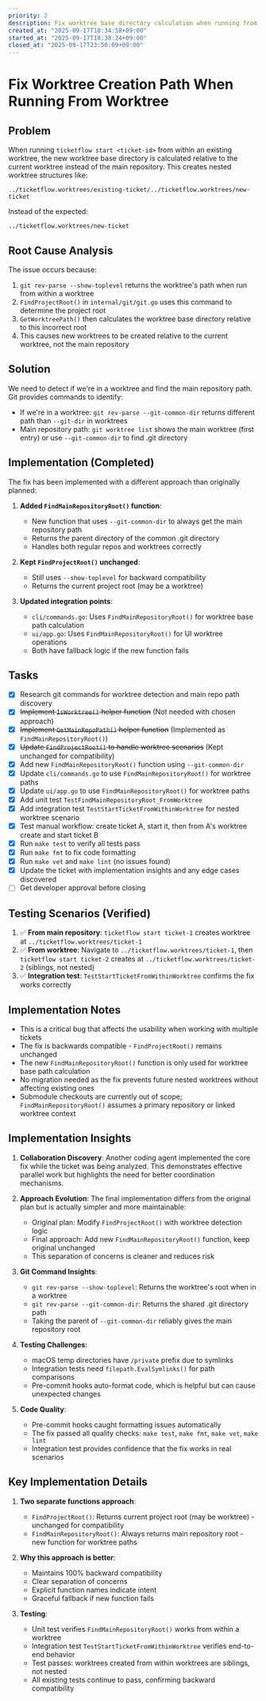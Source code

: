 ```yaml
---
priority: 2
description: Fix worktree base directory calculation when running from within a worktree
created_at: "2025-09-17T18:34:58+09:00"
started_at: "2025-09-17T18:38:24+09:00"
closed_at: "2025-09-17T23:50:09+09:00"
---
```


# Fix Worktree Creation Path When Running From Worktree

## Problem

When running `ticketflow start <ticket-id>` from within an existing worktree, the new worktree base directory is calculated relative to the current worktree instead of the main repository. This creates nested worktree structures like:

```
../ticketflow.worktrees/existing-ticket/../ticketflow.worktrees/new-ticket
```

Instead of the expected:
```
../ticketflow.worktrees/new-ticket
```

## Root Cause Analysis

The issue occurs because:
1. `git rev-parse --show-toplevel` returns the worktree's path when run from within a worktree
2. `FindProjectRoot()` in `internal/git/git.go` uses this command to determine the project root
3. `GetWorktreePath()` then calculates the worktree base directory relative to this incorrect root
4. This causes new worktrees to be created relative to the current worktree, not the main repository

## Solution

We need to detect if we're in a worktree and find the main repository path. Git provides commands to identify:
- If we're in a worktree: `git rev-parse --git-common-dir` returns different path than `--git-dir` in worktrees
- Main repository path: `git worktree list` shows the main worktree (first entry) or use `--git-common-dir` to find .git directory

## Implementation (Completed)

The fix has been implemented with a different approach than originally planned:

1. **Added `FindMainRepositoryRoot()` function**:
   - New function that uses `--git-common-dir` to always get the main repository path
   - Returns the parent directory of the common .git directory
   - Handles both regular repos and worktrees correctly

2. **Kept `FindProjectRoot()` unchanged**:
   - Still uses `--show-toplevel` for backward compatibility
   - Returns the current project root (may be a worktree)

3. **Updated integration points**:
   - `cli/commands.go`: Uses `FindMainRepositoryRoot()` for worktree base path calculation
   - `ui/app.go`: Uses `FindMainRepositoryRoot()` for UI worktree operations
   - Both have fallback logic if the new function fails

## Tasks

- [x] Research git commands for worktree detection and main repo path discovery
- [x] ~~Implement `IsWorktree()` helper function~~ (Not needed with chosen approach)
- [x] ~~Implement `GetMainRepoPath()` helper function~~ (Implemented as `FindMainRepositoryRoot()`)
- [x] ~~Update `FindProjectRoot()` to handle worktree scenarios~~ (Kept unchanged for compatibility)
- [x] Add new `FindMainRepositoryRoot()` function using `--git-common-dir`
- [x] Update `cli/commands.go` to use `FindMainRepositoryRoot()` for worktree paths
- [x] Update `ui/app.go` to use `FindMainRepositoryRoot()` for worktree paths
- [x] Add unit test `TestFindMainRepositoryRoot_FromWorktree`
- [x] Add integration test `TestStartTicketFromWithinWorktree` for nested worktree scenario
- [x] Test manual workflow: create ticket A, start it, then from A's worktree create and start ticket B
- [x] Run `make test` to verify all tests pass
- [x] Run `make fmt` to fix code formatting
- [x] Run `make vet` and `make lint` (no issues found)
- [x] Update the ticket with implementation insights and any edge cases discovered
- [ ] Get developer approval before closing

## Testing Scenarios (Verified)

1. ✅ **From main repository**: `ticketflow start ticket-1` creates worktree at `../ticketflow.worktrees/ticket-1`
2. ✅ **From worktree**: Navigate to `../ticketflow.worktrees/ticket-1`, then `ticketflow start ticket-2` creates at `../ticketflow.worktrees/ticket-2` (siblings, not nested)
3. ✅ **Integration test**: `TestStartTicketFromWithinWorktree` confirms the fix works correctly

## Implementation Notes

- This is a critical bug that affects the usability when working with multiple tickets
- The fix is backwards compatible - `FindProjectRoot()` remains unchanged
- The new `FindMainRepositoryRoot()` function is only used for worktree base path calculation
- No migration needed as the fix prevents future nested worktrees without affecting existing ones
- Submodule checkouts are currently out of scope; `FindMainRepositoryRoot()` assumes a primary repository or linked worktree context

## Implementation Insights

1. **Collaboration Discovery**: Another coding agent implemented the core fix while the ticket was being analyzed. This demonstrates effective parallel work but highlights the need for better coordination mechanisms.

2. **Approach Evolution**: The final implementation differs from the original plan but is actually simpler and more maintainable:
   - Original plan: Modify `FindProjectRoot()` with worktree detection logic
   - Final approach: Add new `FindMainRepositoryRoot()` function, keep original unchanged
   - This separation of concerns is cleaner and reduces risk

3. **Git Command Insights**:
   - `git rev-parse --show-toplevel`: Returns the worktree's root when in a worktree
   - `git rev-parse --git-common-dir`: Returns the shared .git directory path
   - Taking the parent of `--git-common-dir` reliably gives the main repository root

4. **Testing Challenges**:
   - macOS temp directories have `/private` prefix due to symlinks
   - Integration tests need `filepath.EvalSymlinks()` for path comparisons
   - Pre-commit hooks auto-format code, which is helpful but can cause unexpected changes

5. **Code Quality**:
   - Pre-commit hooks caught formatting issues automatically
   - The fix passed all quality checks: `make test`, `make fmt`, `make vet`, `make lint`
   - Integration test provides confidence that the fix works in real scenarios

## Key Implementation Details

1. **Two separate functions approach**:
   - `FindProjectRoot()`: Returns current project root (may be worktree) - unchanged for compatibility
   - `FindMainRepositoryRoot()`: Always returns main repository root - new function for worktree paths

2. **Why this approach is better**:
   - Maintains 100% backward compatibility
   - Clear separation of concerns
   - Explicit function names indicate intent
   - Graceful fallback if new function fails

3. **Testing**:
   - Unit test verifies `FindMainRepositoryRoot()` works from within a worktree
   - Integration test `TestStartTicketFromWithinWorktree` verifies end-to-end behavior
   - Test passes: worktrees created from within worktrees are siblings, not nested
   - All existing tests continue to pass, confirming backward compatibility
